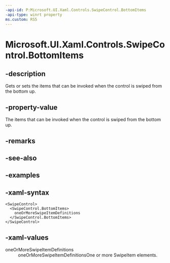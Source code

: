 ```yaml
---
-api-id: P:Microsoft.UI.Xaml.Controls.SwipeControl.BottomItems
-api-type: winrt property
ms.custom: RS5
---
```

<!-- Property syntax.
public SwipeItems BottomItems { get;  set; }
-->

# Microsoft.UI.Xaml.Controls.SwipeControl.BottomItems


## -description

Gets or sets the items that can be invoked when the control is swiped from the bottom up.


## -property-value

The items that can be invoked when the control is swiped from the bottom up.


## -remarks


## -see-also


## -examples


## -xaml-syntax

```xaml
<SwipeControl>
  <SwipeControl.BottomItems>
    oneOrMoreSwipeItemDefinitions
  </SwipeControl.BottomItems>
</SwipeControl>
```


## -xaml-values

<dl><dt>oneOrMoreSwipeItemDefinitions</dt><dd>oneOrMoreSwipeItemDefinitionsOne or more SwipeItem elements.</dd>
</dl>


